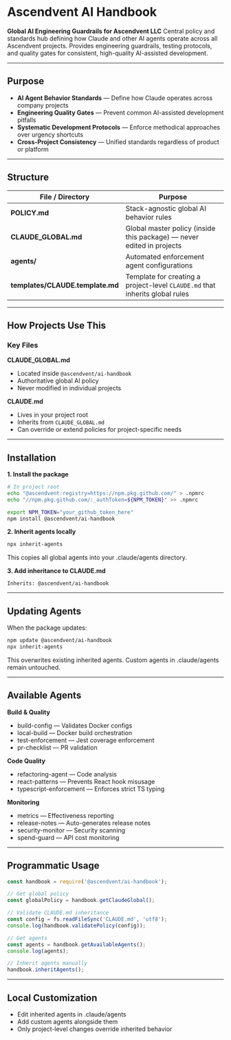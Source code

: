 # Ascendvent AI Handbook

**Global AI Engineering Guardrails for Ascendvent LLC**
Central policy and standards hub defining how Claude and other AI agents operate across all Ascendvent projects. Provides engineering guardrails, testing protocols, and quality gates for consistent, high-quality AI-assisted development.

---

## Purpose
* **AI Agent Behavior Standards** — Define how Claude operates across company projects
* **Engineering Quality Gates** — Prevent common AI-assisted development pitfalls
* **Systematic Development Protocols** — Enforce methodical approaches over urgency shortcuts
* **Cross-Project Consistency** — Unified standards regardless of product or platform

---

## Structure

| File / Directory                  | Purpose |
|-----------------------------------|---------|
| **POLICY.md**                     | Stack-agnostic global AI behavior rules |
| **CLAUDE_GLOBAL.md**              | Global master policy (inside this package) — never edited in projects |
| **agents/**                       | Automated enforcement agent configurations |
| **templates/CLAUDE.template.md**  | Template for creating a project-level `CLAUDE.md` that inherits global rules |

---

## How Projects Use This

### Key Files

**CLAUDE_GLOBAL.md**
* Located inside `@ascendvent/ai-handbook`
* Authoritative global AI policy
* Never modified in individual projects

**CLAUDE.md**
* Lives in your project root
* Inherits from `CLAUDE_GLOBAL.md`
* Can override or extend policies for project-specific needs

---

## Installation

**1. Install the package**
```bash
# In project root
echo "@ascendvent:registry=https://npm.pkg.github.com/" > .npmrc
echo "//npm.pkg.github.com/:_authToken=${NPM_TOKEN}" >> .npmrc

export NPM_TOKEN="your_github_token_here"
npm install @ascendvent/ai-handbook
```

**2. Inherit agents locally**
```bash
npx inherit-agents
```

This copies all global agents into your .claude/agents directory.

**3. Add inheritance to CLAUDE.md**
```
Inherits: @ascendvent/ai-handbook
```

---

## Updating Agents

When the package updates:
```bash
npm update @ascendvent/ai-handbook
npx inherit-agents
```

This overwrites existing inherited agents. Custom agents in .claude/agents remain untouched.

---

## Available Agents

**Build & Quality**
* build-config — Validates Docker configs
* local-build — Docker build orchestration
* test-enforcement — Jest coverage enforcement
* pr-checklist — PR validation

**Code Quality**
* refactoring-agent — Code analysis
* react-patterns — Prevents React hook misusage
* typescript-enforcement — Enforces strict TS typing

**Monitoring**
* metrics — Effectiveness reporting
* release-notes — Auto-generates release notes
* security-monitor — Security scanning
* spend-guard — API cost monitoring

---

## Programmatic Usage

```javascript
const handbook = require('@ascendvent/ai-handbook');

// Get global policy
const globalPolicy = handbook.getClaudeGlobal();

// Validate CLAUDE.md inheritance
const config = fs.readFileSync('CLAUDE.md', 'utf8');
console.log(handbook.validatePolicy(config));

// Get agents
const agents = handbook.getAvailableAgents();
console.log(agents);

// Inherit agents manually
handbook.inheritAgents();
```

---

## Local Customization

* Edit inherited agents in .claude/agents
* Add custom agents alongside them
* Only project-level changes override inherited behavior